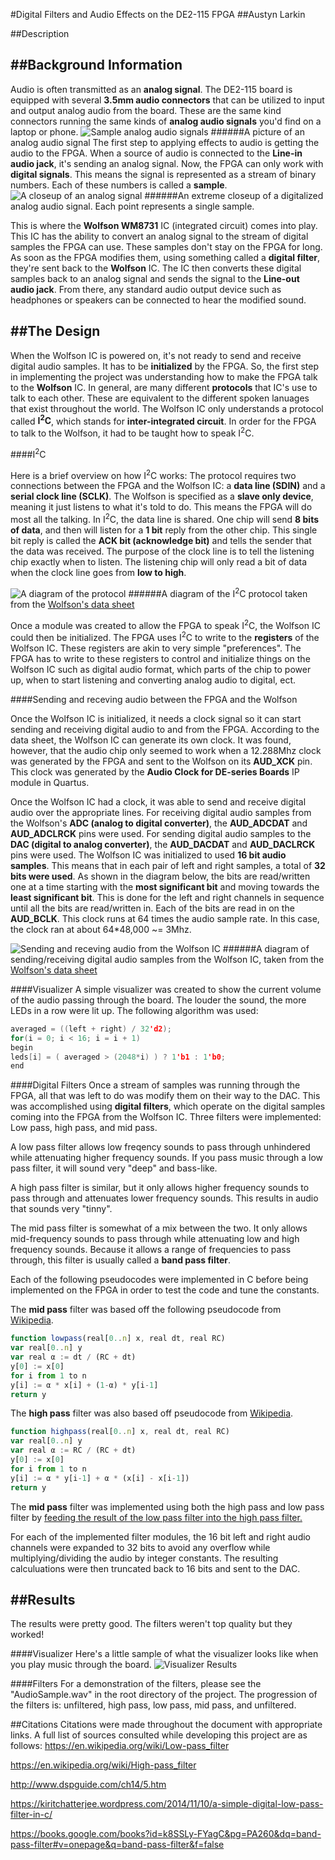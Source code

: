 

#Digital Filters and Audio Effects on the DE2-115 FPGA
##Austyn Larkin

##Description

##Background Information
---
Audio is often transmitted as an **analog signal**. The DE2-115 board is equipped with several **3.5mm audio connectors** that can be utilized to input and output analog audio from the board. These are the same kind connectors running the same kinds of **analog audio signals** you'd find on a laptop or phone.
![Sample analog audio signals](http://i.imgur.com/aI0B9Tq.png)
######A picture of an analog audio signal
The first step to applying effects to audio is getting the audio to the FPGA. When a source of audio is connected to the **Line-in audio jack**, it's sending an analog signal. Now, the FPGA can only work with **digital signals**. This means the signal is represented as a stream of binary numbers. Each of these numbers is called a **sample**.
![A closeup of an analog signal](http://i.imgur.com/2pZBpMt.png)
######An extreme closeup of a digitalized analog audio signal. Each point represents a single sample.

This is where the **Wolfson WM8731** IC (integrated circuit) comes into play. This IC has the ability to convert an analog signal to the stream of digital samples the FPGA can use. These samples don't stay on the FPGA for long. As soon as the FPGA modifies them, using something called a **digital filter**,  they're sent back to the **Wolfson** IC. The IC then converts these digital samples back to an analog signal and sends the signal to the **Line-out audio jack**. From there, any standard audio output device such as headphones or speakers can be connected to hear the modified sound.



##The Design
---
When the Wolfson IC is powered on, it's not ready to send and receive digital audio samples. It has to be **initialized** by the FPGA. So, the first step in implementing the project was understanding how to make the FPGA talk to the **Wolfson** IC. In general, are many different **protocols** that IC's use to talk to each other. These are equivalent to the different spoken lanuages that exist throughout the world. The Wolfson IC only understands a protocol called **I<sup>2</sup>C**, which stands for **inter-integrated circuit**. In order for the FPGA to talk to the Wolfson, it had to be taught how to speak I<sup>2</sup>C.

####I<sup>2</sup>C

Here is a brief overview on how I<sup>2</sup>C works: The protocol requires two connections between the FPGA and the Wolfson IC: a **data line (SDIN)** and a **serial clock line (SCLK)**. The Wolfson is specified as a **slave only device**, meaning it just listens to what it's told to do. This means the FPGA will do most all the talking. In I<sup>2</sup>C, the data line is shared. One chip will send **8 bits of data**, and then will listen for a **1 bit** reply from the other chip. This single bit reply is called the **ACK bit (acknowledge bit)** and tells the sender that the data was received. The purpose of the clock line is to tell the listening chip exactly when to listen. The listening chip will only read a bit of data when the clock line goes from **low to high**.

![A diagram of the protocol](http://i.imgur.com/2imuBRP.png)
######A diagram of the I<sup>2</sup>C protocol taken from the [Wolfson's data sheet](https://www.rockbox.org/wiki/pub/Main/DataSheets/WM8731_8731L.pdf)

Once a module was created to allow the FPGA to speak I<sup>2</sup>C, the Wolfson IC could then be initialized. The FPGA uses I<sup>2</sup>C to write to the **registers** of the Wolfson IC. These registers are akin to very simple "preferences". The FPGA has to write to these registers to control and initialize things on the Wolfson IC such as digital audio format, which parts of the chip to power up,  when to start listening and converting analog audio to digital, ect.

####Sending and receving audio between the FPGA and the Wolfson

Once the Wolfson IC is initialized, it needs a clock signal so it can start sending and receiving digital audio to and from the FPGA. According to the data sheet, the Wolfson IC can generate its own clock. It was found, however, that the audio chip only seemed to work when a 12.288Mhz clock was generated by the FPGA and sent to the Wolfson on its **AUD_XCK** pin. This clock was generated by the **Audio Clock for DE-series Boards** IP module in Quartus. 

Once the Wolfson IC had a clock, it was able to send and receive digital audio over the appropriate lines. For receiving digital audio samples from the Wolfson's **ADC (analog to digital converter)**, the **AUD_ADCDAT** and **AUD_ADCLRCK** pins were used. For sending digital audio samples to the **DAC (digital to analog converter)**, the **AUD_DACDAT** and **AUD_DACLRCK** pins were used. The Wolfson IC was initialized to used **16 bit audio samples**. This means that in each pair of left and right samples, a total of **32 bits were used**. As shown in the diagram below, the bits are read/written one at a time starting with the **most significant bit** and moving towards the **least significant bit**. This is done for the left and right channels in sequence until all the bits are read/written in. Each of the bits are read in on the **AUD_BCLK**. This clock runs at 64 times the audio sample rate. In this case, the clock ran at about 64*48,000 ~= 3Mhz. 

![Sending and receving audio from the Wolfson IC](http://i.imgur.com/MicVc7Y.png)
######A diagram of sending/receiving digital audio samples from the Wolfson IC, taken from the [Wolfson's data sheet](https://www.rockbox.org/wiki/pub/Main/DataSheets/WM8731_8731L.pdf)

####Visualizer
A simple visualizer was created to show the current volume of the audio passing through the board. The louder the sound, the more LEDs in a row were lit up. The following algorithm was used:
```C
averaged = ((left + right) / 32'd2);
for(i = 0; i < 16; i = i + 1)
begin
leds[i] = ( averaged > (2048*i) ) ? 1'b1 : 1'b0;
end
```

####Digital Filters
Once a stream of samples was running through the FPGA, all that was left to do was modify them on their way to the DAC. This was accomplished using **digital filters**, which operate on the digital samples coming into the FPGA from the Wolfson IC. Three filters were implemented: Low pass, high pass, and mid pass. 

A low pass filter allows low freqency sounds to pass through unhindered while attenuating higher frequency sounds. If you pass music through a low pass filter, it will sound very "deep" and bass-like.

A high pass filter is similar, but it only allows higher frequency sounds to pass through and attenuates lower frequency sounds. This results in audio that sounds very "tinny".

The mid pass filter is somewhat of a mix between the two. It only allows mid-frequency sounds to pass through while attenuating low and high frequency sounds. Because it allows a range of frequencies to pass through, this filter is usually called a **band pass filter**.

Each of the following pseudocodes were implemented in C before being implemented on the FPGA in order to test the code and tune the constants.

The **mid pass** filter was based off the following pseudocode from [Wikipedia](https://en.wikipedia.org/wiki/Low-pass_filter).
```javascript
function lowpass(real[0..n] x, real dt, real RC)
var real[0..n] y
var real α := dt / (RC + dt)
y[0] := x[0]
for i from 1 to n
y[i] := α * x[i] + (1-α) * y[i-1]
return y
```

The **high pass** filter was also based off pseudocode from [Wikipedia](https://en.wikipedia.org/wiki/High-pass_filter).
```javascript
function highpass(real[0..n] x, real dt, real RC)
var real[0..n] y
var real α := RC / (RC + dt)
y[0] := x[0]
for i from 1 to n
y[i] := α * y[i-1] + α * (x[i] - x[i-1])
return y
```

The **mid pass** filter was implemented using both the high pass and low pass filter by [feeding the result of the low pass filter into the high pass filter.](https://books.google.com/books?id=k8SSLy-FYagC&pg=PA260&dq=band-pass-filter#v=onepage&q=band-pass-filter&f=false)

For each of the implemented filter modules, the 16 bit left and right audio channels were expanded to 32 bits to avoid any overflow while multiplying/dividing the audio by integer constants. The resulting calculuations were then truncated back to 16 bits and sent to the DAC.

##Results
---
The results were pretty good. The filters weren't top quality but they worked!

####Visualizer
Here's a little sample of what the visualizer looks like when you play music through the board.
![Visualizer Results](http://i.imgur.com/Ace3hHC.gif)

####Filters
For a demonstration of the filters, please see the "AudioSample.wav" in the root directory of the project. The progression of the filters is: unfiltered, high pass, low pass, mid pass, and unfiltered.

##Citations
Citations were made throughout the document with appropriate links. A full list of sources consulted while developing this project are as follows:
https://en.wikipedia.org/wiki/Low-pass_filter

https://en.wikipedia.org/wiki/High-pass_filter

http://www.dspguide.com/ch14/5.htm

https://kiritchatterjee.wordpress.com/2014/11/10/a-simple-digital-low-pass-filter-in-c/

https://books.google.com/books?id=k8SSLy-FYagC&pg=PA260&dq=band-pass-filter#v=onepage&q=band-pass-filter&f=false
